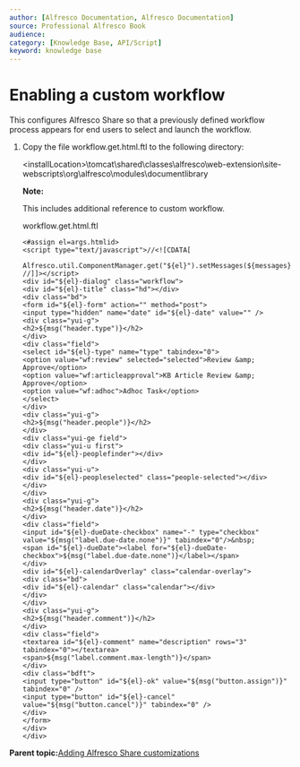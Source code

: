 ```yaml
---
author: [Alfresco Documentation, Alfresco Documentation]
source: Professional Alfresco Book
audience: 
category: [Knowledge Base, API/Script]
keyword: knowledge base
---
```


# Enabling a custom workflow

This configures Alfresco Share so that a previously defined workflow process appears for end users to select and launch the workflow.

1.  Copy the file workflow.get.html.ftl to the following directory:

    <installLocation\>\\tomcat\\shared\\classes\\alfresco\\web-extension\\site-webscripts\\org\\alfresco\\modules\\documentlibrary

    **Note:**

    This includes additional reference to custom workflow.

    workflow.get.html.ftl

    ```
    <#assign el=args.htmlid>
    <script type="text/javascript">//<![CDATA[
     Alfresco.util.ComponentManager.get("${el}").setMessages(${messages});
    //]]></script>
    <div id="${el}-dialog" class="workflow">
    <div id="${el}-title" class="hd"></div>
    <div class="bd">
    <form id="${el}-form" action="" method="post">
    <input type="hidden" name="date" id="${el}-date" value="" />
    <div class="yui-g">
    <h2>${msg("header.type")}</h2>
    </div>
    <div class="field">
    <select id="${el}-type" name="type" tabindex="0">
    <option value="wf:review" selected="selected">Review &amp; Approve</option>
    <option value="wf:articleapproval">KB Article Review &amp; Approve</option>
    <option value="wf:adhoc">Adhoc Task</option>
    </select>
    </div>
    <div class="yui-g">
    <h2>${msg("header.people")}</h2>
    </div>
    <div class="yui-ge field">
    <div class="yui-u first">
    <div id="${el}-peoplefinder"></div>
    </div>
    <div class="yui-u">
    <div id="${el}-peopleselected" class="people-selected"></div>
    </div>
    </div>
    <div class="yui-g">
    <h2>${msg("header.date")}</h2>
    </div>
    <div class="field">
    <input id="${el}-dueDate-checkbox" name="-" type="checkbox" value="${msg("label.due-date.none")}" tabindex="0"/>&nbsp;
    <span id="${el}-dueDate"><label for="${el}-dueDate-checkbox">${msg("label.due-date.none")}</label></span>
    </div>
    <div id="${el}-calendarOverlay" class="calendar-overlay">
    <div class="bd">
    <div id="${el}-calendar" class="calendar"></div>
    </div>
    </div>
    <div class="yui-g">
    <h2>${msg("header.comment")}</h2>
    </div>
    <div class="field">
    <textarea id="${el}-comment" name="description" rows="3" tabindex="0"></textarea>
    <span>${msg("label.comment.max-length")}</span>
    </div>
    <div class="bdft">
    <input type="button" id="${el}-ok" value="${msg("button.assign")}" tabindex="0" />
    <input type="button" id="${el}-cancel" value="${msg("button.cancel")}" tabindex="0" />
    </div>
    </form>
    </div>
    </div>
    ```


**Parent topic:**[Adding Alfresco Share customizations](../tasks/kb-code-share.md)

